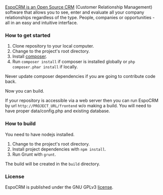 <a href='http://www.espocrm.com'>EspoCRM is an Open Source CRM</a> (Customer Relationship Management) software that allows you to see, enter and evaluate all your company relationships regardless of the type. People, companies or opportunities - all in an easy and intuitive interface.

### How to get started

1. Clone repository to your local computer.
2. Change to the project's root directory.
3. Install [composer](https://getcomposer.org/doc/00-intro.md).
4. Run `composer install` if composer is installed globally or `php composer.phar install` if locally.

Never update composer dependencies if you are going to contribute code back.

Now you can build. 

If your repository is accessible via a web server then you can run EspoCRM by url `http://PROJECT_URL/frontend` w/o making a build. You will need to have proper data/config.php and existing database. 

### How to build

You need to have nodejs installed.

1. Change to the project's root directory.
2. Install project dependencies with `npm install`.
3. Run Grunt with `grunt`.

The build will be created in the `build` directory.

### License

EspoCRM is published under the GNU GPLv3 [license](https://raw.githubusercontent.com/espocrm/espocrm/master/LICENSE.txt).

